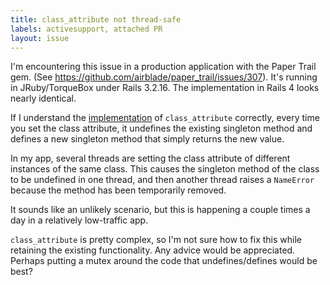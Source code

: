 ```yaml
---
title: class_attribute not thread-safe
labels: activesupport, attached PR
layout: issue
---
```


I'm encountering this issue in a production application with the Paper Trail gem. (See https://github.com/airblade/paper_trail/issues/307). It's running in JRuby/TorqueBox under Rails 3.2.16. The implementation in Rails 4 looks nearly identical.

If I understand the [implementation](https://github.com/rails/rails/blob/v3.2.16/activesupport/lib/active_support/core_ext/class/attribute.rb#L80) of `class_attribute` correctly, every time you set the class attribute, it undefines the existing singleton method and defines a new singleton method that simply returns the new value.

In my app, several threads are setting the class attribute of different instances of the same class. This causes the singleton method of the class to be undefined in one thread, and then another thread raises a `NameError` because the method has been temporarily removed.

It sounds like an unlikely scenario, but this is happening a couple times a day in a relatively low-traffic app.

`class_attribute` is pretty complex, so I'm not sure how to fix this while retaining the existing functionality. Any advice would be appreciated. Perhaps putting a mutex around the code that undefines/defines would be best?


